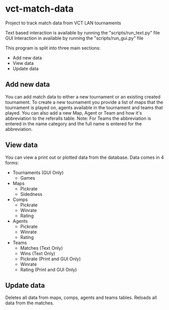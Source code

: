 # vct-match-data
Project to track match data from VCT LAN tournaments

Text based interaction is available by running the "scripts/run_text.py" file
GUI Interaction in available by running the "scripts/run_gui.py" file

This program is split into three main sections:
 * Add new data
 * View data
 * Update data

## Add new data
You can add match data to either a new tournament or an existing created tournament.
To create a new tournament you provide a list of maps that the tournament is played on, 
agents available in the tournament and teams that played.
You can also add a new Map, Agent or Team and how it's abbreviation to the referalls table.
Note: For Teams the abbreviation is entered in the name category and the full name is entered for
the abbreviation.

## View data
You can view a print out or plotted data from the database.
Data comes in 4 forms:
 * Tournaments (GUI Only)
   * Games
 * Maps
   * Pickrate
   * Sidedness
 * Comps
   * Pickrate
   * Winrate
   * Rating
 * Agents
   * Pickrate
   * Winrate
   * Rating
 * Teams
   * Matches (Text Only)
   * Wins (Text Only)
   * Pickrate (Print and GUI Only)
   * Winrate
   * Rating (Print and GUI Only)

## Update data
Deletes all data from maps, comps, agents and teams tables.
Reloads all data from the matches.